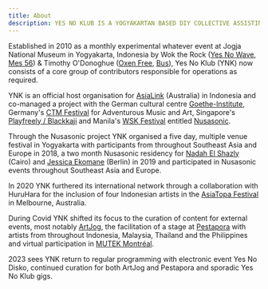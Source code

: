 ```yaml
---
title: About
description: YES NO KLUB IS A YOGYAKARTAN BASED DIY COLLECTIVE ASSISTING LOCAL & VISITING ARTISTS WITH PROJECTS IN INDONESIA & SOUTHEAST ASIA.
---
```


<div>

Established in 2010 as a monthly experimental whatever event at Jogja National Museum in Yogyakarta, Indonesia by Wok the Rock ([Yes No Wave](https://yesnowave.com), [Mes 56](http://mes56.com/)) & Timothy O'Donoghue ([Oxen Free](https://oxenfree.net), [Bus](https://www.busprojects.org.au/)), Yes No Klub (YNK) now consists of a core group of contributors responsible for operations as required.

YNK is an official host organisation for [AsiaLink](https://asialink.unimelb.edu.au/) (Australia) in Indonesia and co-managed a project with the German cultural centre [Goethe-Institute](https://www.goethe.de/ins/id/en/index.html/), Germany's [CTM Festival](https://www.ctm-festival.de/) for Adventurous Music and Art, Singapore's [Playfreely / Blackkaji](https://www.facebook.com/playfreelyexperiment) and Manila's [WSK Festival](https://www.wsk.io/) entitled [Nusasonic](http://www.nusasonic.com/).

Through the Nusasonic project YNK organised a five day, multiple venue festival in Yogyakarta with participants from throughout Southeast Asia and Europe in 2018, a two month Nusasonic residency for [Nadah El Shazly](https://nadahelshazly.bandcamp.com/) (Cairo) and [Jessica Ekomane](https://www.jessicaekomane.com/) (Berlin) in 2019 and participated in Nusasonic events throughout Southeast Asia and Europe.

</div>
<div>

In 2020 YNK furthered its international network through a collaboration with HuruHara for the inclusion of four Indonesian artists in the [AsiaTopa Festival](https://www.asiatopa.com.au/) in Melbourne, Australia.

During Covid YNK shifted its focus to the curation of content for external events, most notably [ArtJog](https://www.artjog.id/), the facilitation of a stage at [Pestapora](https://pestapora.com) with artists from throughout Indonesia, Malaysia, Thailand and the Philippines and virtual participation in [MUTEK Montréal](https://montreal.mutek.org/).

2023 sees YNK return to regular programming with electronic event Yes No Disko, continued curation for both ArtJog and Pestapora and sporadic Yes No Klub gigs.

</div>
